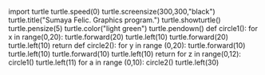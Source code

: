 import turtle
turtle.speed(0)
turtle.screensize(300,300,"black")
turtle.title("Sumaya Felic. Graphics program.")
turtle.showturtle()
turtle.pensize(5)
turtle.color("light green")
turtle.pendown()
def circle1():
  for x in range(0,20):
    turtle.forward(20)
    turtle.left(10)
    turtle.forward(20)
    turtle.left(10)
  return
def circle2():
  for y in range (0,20):
    turtle.forward(10)
    turtle.left(10)
    turtle.forward(10)
    turtle.left(10)
  return
for z in range(0,12):
  circle1()
  turtle.left(11)
  for a in range (0,10):
    circle2()
    turtle.left(30)

